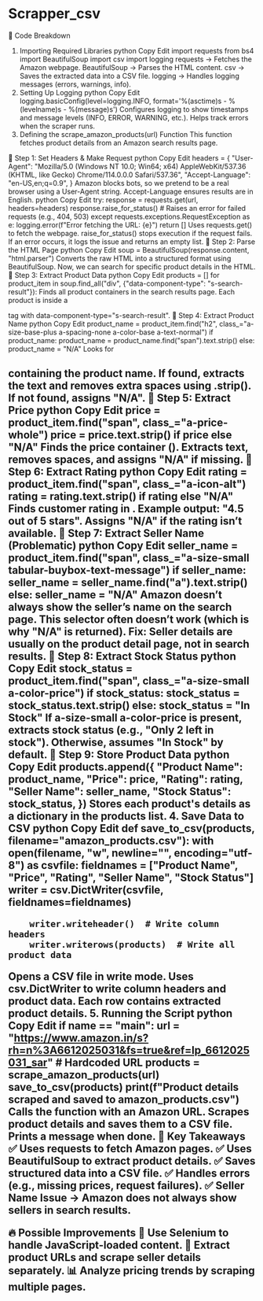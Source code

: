 # Scrapper_csv


📌 Code Breakdown
1. Importing Required Libraries
python
Copy
Edit
import requests
from bs4 import BeautifulSoup
import csv
import logging
requests → Fetches the Amazon webpage.
BeautifulSoup → Parses the HTML content.
csv → Saves the extracted data into a CSV file.
logging → Handles logging messages (errors, warnings, info).
2. Setting Up Logging
python
Copy
Edit
logging.basicConfig(level=logging.INFO, format='%(asctime)s - %(levelname)s - %(message)s')
Configures logging to show timestamps and message levels (INFO, ERROR, WARNING, etc.).
Helps track errors when the scraper runs.
3. Defining the scrape_amazon_products(url) Function
This function fetches product details from an Amazon search results page.

🔹 Step 1: Set Headers & Make Request
python
Copy
Edit
headers = {
    "User-Agent": "Mozilla/5.0 (Windows NT 10.0; Win64; x64) AppleWebKit/537.36 (KHTML, like Gecko) Chrome/114.0.0.0 Safari/537.36",
    "Accept-Language": "en-US,en;q=0.9",
}
Amazon blocks bots, so we pretend to be a real browser using a User-Agent string.
Accept-Language ensures results are in English.
python
Copy
Edit
try:
    response = requests.get(url, headers=headers)
    response.raise_for_status()  # Raises an error for failed requests (e.g., 404, 503)
except requests.exceptions.RequestException as e:
    logging.error(f"Error fetching the URL: {e}")
    return []
Uses requests.get() to fetch the webpage.
raise_for_status() stops execution if the request fails.
If an error occurs, it logs the issue and returns an empty list.
🔹 Step 2: Parse the HTML Page
python
Copy
Edit
soup = BeautifulSoup(response.content, "html.parser")
Converts the raw HTML into a structured format using BeautifulSoup.
Now, we can search for specific product details in the HTML.
🔹 Step 3: Extract Product Data
python
Copy
Edit
products = []
for product_item in soup.find_all("div", {"data-component-type": "s-search-result"}):
Finds all product containers in the search results page.
Each product is inside a <div> tag with data-component-type="s-search-result".
🔹 Step 4: Extract Product Name
python
Copy
Edit
product_name = product_item.find("h2", class_="a-size-base-plus a-spacing-none a-color-base a-text-normal")
if product_name:
    product_name = product_name.find("span").text.strip()
else:
    product_name = "N/A"
Looks for <h2> containing the product name.
If found, extracts the text and removes extra spaces using .strip().
If not found, assigns "N/A".
🔹 Step 5: Extract Price
python
Copy
Edit
price = product_item.find("span", class_="a-price-whole")
price = price.text.strip() if price else "N/A"
Finds the price container (<span class="a-price-whole">).
Extracts text, removes spaces, and assigns "N/A" if missing.
🔹 Step 6: Extract Rating
python
Copy
Edit
rating = product_item.find("span", class_="a-icon-alt")
rating = rating.text.strip() if rating else "N/A"
Finds customer rating in <span class="a-icon-alt">.
Example output: "4.5 out of 5 stars".
Assigns "N/A" if the rating isn’t available.
🔹 Step 7: Extract Seller Name (Problematic)
python
Copy
Edit
seller_name = product_item.find("span", class_="a-size-small tabular-buybox-text-message")
if seller_name:
    seller_name = seller_name.find("a").text.strip()
else:
    seller_name = "N/A"
Amazon doesn’t always show the seller’s name on the search page.
This selector often doesn’t work (which is why "N/A" is returned).
Fix: Seller details are usually on the product detail page, not in search results.
🔹 Step 8: Extract Stock Status
python
Copy
Edit
stock_status = product_item.find("span", class_="a-size-small a-color-price")
if stock_status:
    stock_status = stock_status.text.strip()
else:
    stock_status = "In Stock"
If a-size-small a-color-price is present, extracts stock status (e.g., "Only 2 left in stock").
Otherwise, assumes "In Stock" by default.
🔹 Step 9: Store Product Data
python
Copy
Edit
products.append({
    "Product Name": product_name,
    "Price": price,
    "Rating": rating,
    "Seller Name": seller_name,
    "Stock Status": stock_status,
})
Stores each product's details as a dictionary in the products list.
4. Save Data to CSV
python
Copy
Edit
def save_to_csv(products, filename="amazon_products.csv"):
    with open(filename, "w", newline="", encoding="utf-8") as csvfile:
        fieldnames = ["Product Name", "Price", "Rating", "Seller Name", "Stock Status"]
        writer = csv.DictWriter(csvfile, fieldnames=fieldnames)

        writer.writeheader()  # Write column headers
        writer.writerows(products)  # Write all product data
Opens a CSV file in write mode.
Uses csv.DictWriter to write column headers and product data.
Each row contains extracted product details.
5. Running the Script
python
Copy
Edit
if __name__ == "__main__":
    url = "https://www.amazon.in/s?rh=n%3A6612025031&fs=true&ref=lp_6612025031_sar"  # Hardcoded URL
    products = scrape_amazon_products(url)
    save_to_csv(products)
    print(f"Product details scraped and saved to amazon_products.csv")
Calls the function with an Amazon URL.
Scrapes product details and saves them to a CSV file.
Prints a message when done.
📌 Key Takeaways
✅ Uses requests to fetch Amazon pages.
✅ Uses BeautifulSoup to extract product details.
✅ Saves structured data into a CSV file.
✅ Handles errors (e.g., missing prices, request failures).
✅ Seller Name Issue → Amazon does not always show sellers in search results.

🔥 Possible Improvements
🚀 Use Selenium to handle JavaScript-loaded content.
🔄 Extract product URLs and scrape seller details separately.
📊 Analyze pricing trends by scraping multiple pages.
